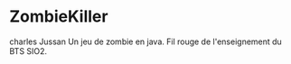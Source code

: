 ZombieKiller
============
charles Jussan
Un jeu de zombie en java. Fil rouge de l'enseignement du BTS SIO2.
